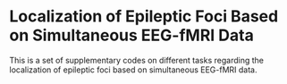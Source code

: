 # Localization of Epileptic Foci Based on Simultaneous EEG-fMRI Data
This is a set of supplementary codes on different tasks regarding the localization of epileptic foci based on simultaneous EEG-fMRI data.
